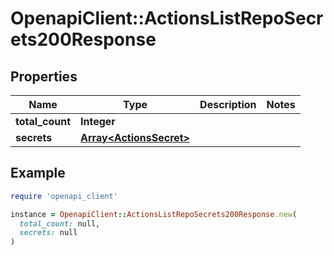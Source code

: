 # OpenapiClient::ActionsListRepoSecrets200Response

## Properties

| Name | Type | Description | Notes |
| ---- | ---- | ----------- | ----- |
| **total_count** | **Integer** |  |  |
| **secrets** | [**Array&lt;ActionsSecret&gt;**](ActionsSecret.md) |  |  |

## Example

```ruby
require 'openapi_client'

instance = OpenapiClient::ActionsListRepoSecrets200Response.new(
  total_count: null,
  secrets: null
)
```

